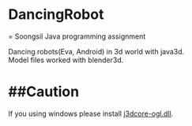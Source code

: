 # DancingRobot
=
Soongsil Java programming assignment

Dancing robots(Eva, Android) in 3d world with java3d.<br>
Model files worked with blender3d. <br>

##Caution
=
If you using windows please install [j3dcore-ogl.dll](http://bit.ly/1FIpF1F).
